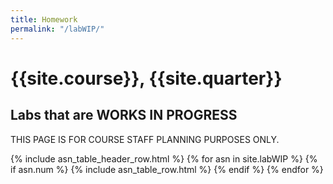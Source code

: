 ```yaml
---
title: Homework
permalink: "/labWIP/"
---
```


# {{site.course}}, {{site.quarter}}

## Labs that are WORKS IN PROGRESS

THIS PAGE IS FOR COURSE STAFF PLANNING PURPOSES ONLY.

<table id="lab_table" class="asn_table">
  {% include asn_table_header_row.html %}
  {% for asn in site.labWIP %}
    {% if asn.num %} 
     {% include asn_table_row.html %}
    {% endif %}
  {% endfor %}
</table>


